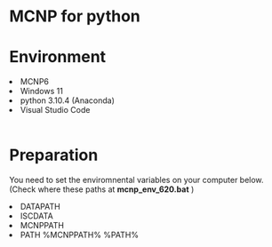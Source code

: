 # MCNP for python

# Environment
<li> MCNP6
<li> Windows 11
<li> python 3.10.4 (Anaconda)
<li> Visual Studio Code<br>
<br>

# Preparation
You need to set the enviromnental variables on your computer below.<br>
(Check where these paths at **mcnp_env_620.bat** )
<li>DATAPATH
<li>ISCDATA
<li>MCNPPATH
<li>PATH %MCNPPATH% %PATH%<br>
<br>

